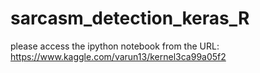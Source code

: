 # sarcasm_detection_keras_R
please access the ipython notebook from the URL:
https://www.kaggle.com/varun13/kernel3ca99a05f2
